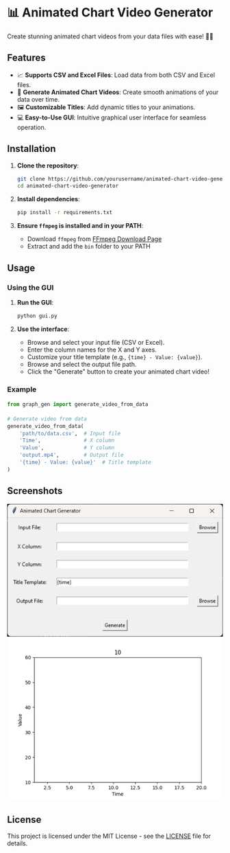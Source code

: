 # 📊 Animated Chart Video Generator

Create stunning animated chart videos from your data files with ease! 🎥✨

## Features

- 📈 **Supports CSV and Excel Files**: Load data from both CSV and Excel files.
- 🎥 **Generate Animated Chart Videos**: Create smooth animations of your data over time.
- 🖼️ **Customizable Titles**: Add dynamic titles to your animations.
- 💻 **Easy-to-Use GUI**: Intuitive graphical user interface for seamless operation.

## Installation

1. **Clone the repository**:
   ```bash
   git clone https://github.com/yourusername/animated-chart-video-generator.git
   cd animated-chart-video-generator
   ```

2. **Install dependencies**:
   ```bash
   pip install -r requirements.txt
   ```

3. **Ensure `ffmpeg` is installed and in your PATH**:
   - Download `ffmpeg` from [FFmpeg Download Page](https://ffmpeg.org/download.html)
   - Extract and add the `bin` folder to your PATH

## Usage

### Using the GUI

1. **Run the GUI**:
   ```bash
   python gui.py
   ```

2. **Use the interface**:
   - Browse and select your input file (CSV or Excel).
   - Enter the column names for the X and Y axes.
   - Customize your title template (e.g., `{time} - Value: {value}`).
   - Browse and select the output file path.
   - Click the "Generate" button to create your animated chart video!

### Example

```python
from graph_gen import generate_video_from_data

# Generate video from data
generate_video_from_data(
    'path/to/data.csv',  # Input file
    'Time',              # X column
    'Value',             # Y column
    'output.mp4',        # Output file
    '{time} - Value: {value}'  # Title template
)
```

## Screenshots

![GUI Screenshot](screenshots/gui.png)
![Graph Example](screenshots/graph.gif)

## License

This project is licensed under the MIT License - see the [LICENSE](LICENSE) file for details.
